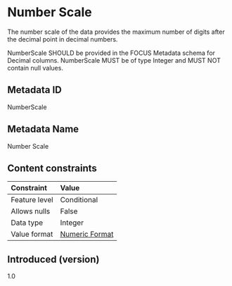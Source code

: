 # Number Scale

The number scale of the data provides the maximum number of digits after the decimal point in decimal numbers.

NumberScale SHOULD be provided in the FOCUS Metadata schema for Decimal columns. NumberScale MUST be of type Integer and MUST NOT contain null values.

## Metadata ID

NumberScale

## Metadata Name

Number Scale

## Content constraints

| Constraint    | Value                            |
|:--------------|:---------------------------------|
| Feature level | Conditional                      |
| Allows nulls  | False                            |
| Data type     | Integer                          |
| Value format  | [Numeric Format](#numericformat) |


## Introduced (version)

1.0